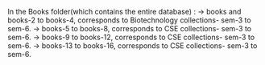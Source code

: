 In the Books folder(which contains the entire database) :
-> books and books-2 to books-4, corresponds to Biotechnology collections- sem-3 to sem-6.
-> books-5 to books-8, corresponds to CSE collections- sem-3 to sem-6.
-> books-9 to books-12, corresponds to CSE collections- sem-3 to sem-6.
-> books-13 to books-16, corresponds to CSE collections- sem-3 to sem-6.
